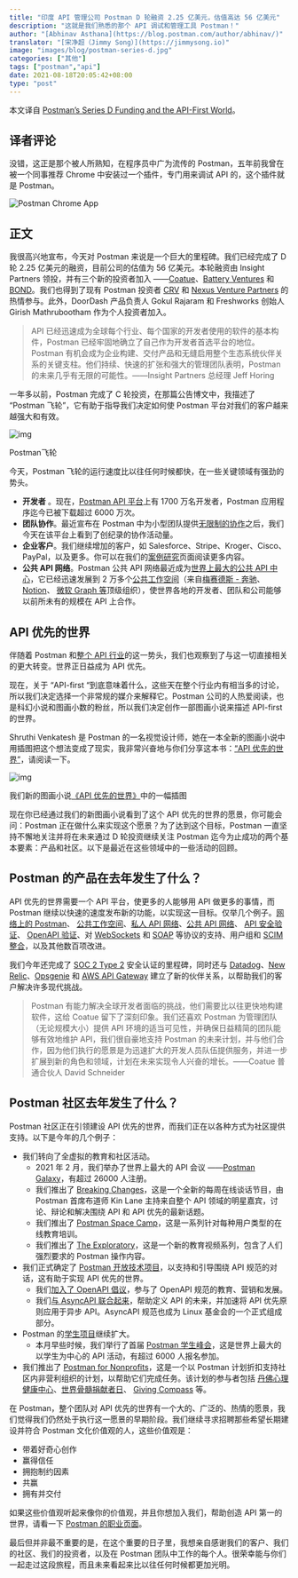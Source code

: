 ```yaml
---
title: "印度 API 管理公司 Postman D 轮融资 2.25 亿美元，估值高达 56 亿美元"
description: "这就是我们熟悉的那个 API 调试和管理工具 Postman！"
author: "[Abhinav Asthana](https://blog.postman.com/author/abhinav/)"
translator: "[宋净超（Jimmy Song）](https://jimmysong.io)"
image: "images/blog/postman-series-d.jpg"
categories: ["其他"]
tags: ["postman","api"]
date: 2021-08-18T20:05:42+08:00
type: "post"
---
```


本文译自 [Postman’s Series D Funding and the API-First World](https://blog.postman.com/postman-announces-series-d/)。

## 译者评论

没错，这正是那个被人所熟知，在程序员中广为流传的 Postman，五年前我曾在被一个同事推荐 Chrome 中安装过一个插件，专门用来调试 API 的，这个插件就是 Postman。

![Postman Chrome App](https://tva1.sinaimg.cn/large/008i3skNly1gtlb0gv79zj61rm0mkdjq02.jpg)

## 正文

我很高兴地宣布，今天对 Postman 来说是一个巨大的里程碑。我们已经完成了 D 轮 2.25 亿美元的融资，目前公司的估值为 56 亿美元。本轮融资由 Insight Partners 领投，并有三个新的投资者加入 ——[Coatue](https://www.coatue.com/)、[Battery Ventures](https://www.battery.com/) 和 [BOND](https://www.bondcap.com/)。我们也得到了现有 Postman 投资者 [CRV](https://www.crv.com/) 和 [Nexus Venture Partners](https://nexusvp.com/) 的热情参与。此外，DoorDash 产品负责人 Gokul Rajaram 和 Freshworks 创始人 Girish Mathrubootham 作为个人投资者加入。

> API 已经迅速成为全球每个行业、每个国家的开发者使用的软件的基本构件，Postman 已经牢固地确立了自己作为开发者首选平台的地位。Postman 有机会成为企业构建、交付产品和无缝启用整个生态系统伙伴关系的关键支柱。他们持续、快速的扩张和强大的管理团队表明，Postman 的未来几乎有无限的可能性。——Insight Partners 总经理 Jeff Horing

一年多以前，Postman 完成了 C 轮投资，在那篇公告博文中，我描述了 “Postman 飞轮”，它有助于指导我们决定如何使 Postman 平台对我们的客户越来越强大和有效。

![img](https://tva1.sinaimg.cn/large/008i3skNly1gtlavb1amyj30t20jw765.jpg)

Postman飞轮

今天，Postman 飞轮的运行速度比以往任何时候都快，在一些关键领域有强劲的势头。

- **开发者** 。现在，[Postman API 平台](https://www.postman.com/api-platform/)上有 1700 万名开发者，Postman 应用程序迄今已被下载超过 6000 万次。
- **团队协作**。最近宣布在 Postman 中为小型团队提供[无限制的协作](https://blog.postman.com/announcing-unlimited-collaboration-for-small-teams/)之后，我们今天在该平台上看到了创纪录的协作活动量。
- **企业客户**。我们继续增加的客户，如 Salesforce、Stripe、Kroger、Cisco、PayPal，以及更多。你可以在我们的[案例研究](https://www.postman.com/case-studies/)页面阅读更多内容。
- **公共 API 网络**。Postman 公共 API 网络最近成为[世界上最大的公共 API 中心](https://blog.postman.com/postman-public-api-network-is-now-the-worlds-largest-public-api-hub/)，它已经迅速发展到 2 万多个[公共工作空间](https://blog.postman.com/public-workspaces-why-we-created-them-what-you-can-do/)（来自[梅赛德斯 - 奔驰](https://www.postman.com/mbdevelopers/workspace/mercedes-benz/overview)、 [Notion](https://blog.postman.com/how-to-explore-notion-api-postman-public-workspace/)、 [微软 Graph 等](https://www.postman.com/microsoftgraph/workspace/microsoft-graph/overview)顶级组织），使世界各地的开发者、团队和公司能够以前所未有的规模在 API 上合作。

## API 优先的世界

伴随着 Postman 和[整个 API 行业](https://blog.postman.com/api-growth-rate/)的这一势头，我们也观察到了与这一切直接相关的更大转变。世界正日益成为 API 优先。

现在，关于 “API-first “到底意味着什么，这些天在整个行业内有相当多的讨论，所以我们决定选择一个非常规的媒介来解释它。Postman 公司的人热爱阅读，也是科幻小说和图画小数的粉丝，所以我们决定创作一部图画小说来描述 API-first 的世界。

Shruthi Venkatesh 是 Postman 的一名视觉设计师，她在一本全新的图画小说中用插图把这个想法变成了现实，我非常兴奋地与你们分享这本书：[“API 优先的世界”](https://api-first-world.com/)，请阅读一下。

![img](https://tva1.sinaimg.cn/large/008i3skNly1gtlavbgm6fj61hb0u0jw802.jpg)

我们新的图画小说[《API 优先的世界》](https://api-first-world.com/)中的一幅插图

现在你已经通过我们的新图画小说看到了这个 API 优先的世界的愿景，你可能会问：Postman 正在做什么来实现这个愿景？为了达到这个目标，Postman 一直坚持不懈地关注并将在未来通过 D 轮投资继续关注 Postman 迄今为止成功的两个基本要素：产品和社区。以下是最近在这些领域中的一些活动的回顾。

## Postman 的产品在去年发生了什么？

API 优先的世界需要一个 API 平台，使更多的人能够用 API 做更多的事情，而 Postman 继续以快速的速度发布新的功能，以实现这一目标。仅举几个例子。[网络上的 Postman](https://blog.postman.com/announcing-postman-for-the-web-now-in-open-beta/)、 [公共工作空间](https://blog.postman.com/public-workspaces-why-we-created-them-what-you-can-do/)、[私人 API 网络](https://blog.postman.com/postman-api-network-intro/)、[公共 API 网络](https://blog.postman.com/postman-public-api-network-is-now-the-worlds-largest-public-api-hub/)、 [API 安全验证](https://blog.postman.com/security-warnings-during-api-validation/)、 [OpenAPI 验证](https://blog.postman.com/real-time-validation-of-openapi-definitions-in-postman-api-builder/)、对 [WebSockets](https://blog.postman.com/postman-supports-websocket-apis/) 和 [SOAP](https://blog.postman.com/making-http-soap-requests-with-postman/) 等协议的支持、用户组和 [SCIM 整合](https://blog.postman.com/introducing-user-management-in-postman-with-scim/)，以及其他数百项改进。

我们今年还完成了 [SOC 2 Type 2](https://blog.postman.com/postmans-new-soc-2-type-2-report-how-and-why-we-did-it/) 安全认证的里程碑，同时还与 [Datadog](https://blog.postman.com/postman-datadog-technology-partner-more-integration-features/)、[New Relic](https://blog.postman.com/monitor-apis-with-postman-and-new-relic/)、[Opsgenie](https://blog.postman.com/postman-opsgenie-integration/) 和 [AWS API Gateway](https://blog.postman.com/aws-api-gateway-integration-postman/) 建立了新的伙伴关系，以帮助我们的客户解决许多现代挑战。

> Postman 有能力解决全球开发者面临的挑战，他们需要比以往更快地构建软件，这给 Coatue 留下了深刻印象。我们还喜欢 Postman 为管理团队（无论规模大小）提供 API 环境的适当可见性，并确保日益精简的团队能够有效地维护 API，我们很自豪地支持 Postman 的未来计划，并与他们合作，因为他们执行的愿景是为迅速扩大的开发人员队伍提供服务，并进一步扩展到新的角色和领域，计划在未来实现令人兴奋的增长。——Coatue 普通合伙人 David Schneider

## Postman 社区去年发生了什么？

Postman 社区正在引领建设 API 优先的世界，而我们正在以各种方式为社区提供支持。以下是今年的几个例子：

- 我们转向了全虚拟的教育和社区活动。
  - 2021 年 2 月，我们举办了世界上最大的 API 会议 ——[Postman Galaxy](https://www.postman.com/postman-galaxy/)，有超过 26000 人注册。
  - 我们推出了 [Breaking Changes](https://www.postman.com/events/breaking-changes/)，这是一个全新的每周在线谈话节目，由 Postman 首席布道师 Kin Lane 主持来自整个 API 领域的明星嘉宾，讨论、辩论和解决围绕 API 和 API 优先的最新话题。
  - 我们推出了 [Postman Space Camp](https://www.postman.com/events/postman-space-camp/)，这是一系列针对每种用户类型的在线教育培训。
  - 我们推出了 [The Exploratory](https://blog.postman.com/the-exploratory-postmans-new-educational-video-series/)，这是一个新的教育视频系列，包含了人们强烈要求的 Postman 操作内容。
- 我们正式确定了 [Postman 开放技术项目](https://blog.postman.com/announcing-postman-open-technologies/)，以支持和引导围绕 API 规范的对话，这有助于实现 API 优先的世界。
  - 我们[加入了 OpenAPI 倡议](https://blog.postman.com/postman-joins-openapi-initiative/)，参与了 OpenAPI 规范的教育、营销和发展。
  - 我们[与 AsyncAPI 联合起来](https://blog.postman.com/asyncapi-joins-forces-with-postman-future-of-apis/)，帮助定义 API 的未来，并加速将 API 优先原则应用于异步 API。AsyncAPI 规范也成为 Linux 基金会的一个正式组成部分。
- Postman 的[学生项目](https://blog.postman.com/how-postman-is-building-education-first-student-programs-that-empower/)继续扩大。
  - 本月早些时候，我们举行了首届 [Postman 学生峰会](https://blog.postman.com/announcing-the-first-postman-student-summit/)，这是世界上最大的以学生为中心的 API 活动，有超过 6000 人报名参加。
- 我们推出了 [Postman for Nonprofits](https://blog.postman.com/introducing-postman-for-nonprofits/)，这是一个以 Postman 计划折扣支持社区内非营利组织的计划，以帮助它们完成任务。该计划的参与者包括 [丹佛心理健康中心](https://mhcd.org/get-to-know-us/)、[世界骨髓捐献者日](https://worldmarrowdonorday.org/)、 [Giving Compass](https://givingcompass.org/) 等。

在 Postman，整个团队对 API 优先的世界有一个大的、广泛的、热情的愿景，我们觉得我们仍然处于执行这一愿景的早期阶段。我们继续寻求招聘那些希望长期建设并符合 Postman 文化价值观的人，这些价值观是：

- 带着好奇心创作
- 赢得信任
- 拥抱制约因素
- 共赢
- 拥有并交付

如果这些价值观听起来像你的价值观，并且你想加入我们，帮助创造 API 第一的世界，请看一下 [Postman 的职业页面](https://www.postman.com/company/careers/)。

最后但并非最不重要的是，在这个重要的日子里，我想亲自感谢我们的客户、我们的社区、我们的投资者，以及在 Postman 团队中工作的每个人。很荣幸能与你们一起走过这段旅程，而且未来看起来比以往任何时候都更加光明。
